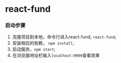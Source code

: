 # react-fund

### 启动步骤

1. 克隆项目到本地，命令行进入react-fund, `react-fund`;
2. 安装相应的依赖， `npm install`;
3. 启动服务，`npm start`;
4. 在浏览器地址栏输入`localhost:9999`查看效果
